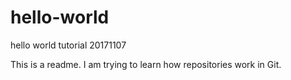 # hello-world
hello world tutorial 20171107

This is a readme. I am trying to learn how repositories work in Git.
